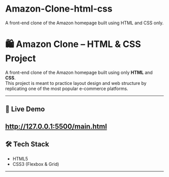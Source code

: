 # Amazon-Clone-html-css
A front-end clone of the Amazon homepage built using HTML and CSS only.
# 🛍️ Amazon Clone – HTML & CSS Project

A front-end clone of the Amazon homepage built using only **HTML** and **CSS**.  
This project is meant to practice layout design and web structure by replicating one of the most popular e-commerce platforms.

---

## 🚀 Live Demo
http://127.0.0.1:5500/main.html
---

## 🛠️ Tech Stack

- HTML5
- CSS3 (Flexbox & Grid)

---

